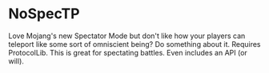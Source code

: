 # NoSpecTP
Love Mojang's new Spectator Mode but don't like how your players can teleport like some sort of omniscient being? Do something about it. Requires ProtocolLib. This is great for spectating battles. Even includes an API (or will).
